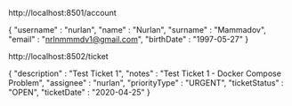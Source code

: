  http://localhost:8501/account

{
	"username" : "nurlan",
    "name" : "Nurlan",
    "surname" : "Mammadov",
    "email" : "nrlnmmmdv1@gmail.com",
    "birthDate" : "1997-05-27"
}

 http://localhost:8502/ticket

{
	"description" : "Test Ticket 1",
    "notes" : "Test Ticket 1 - Docker Compose Problem",
    "assignee" : "nurlan",
    "priorityType" : "URGENT",
    "ticketStatus" : "OPEN",
    "ticketDate" : "2020-04-25"
}